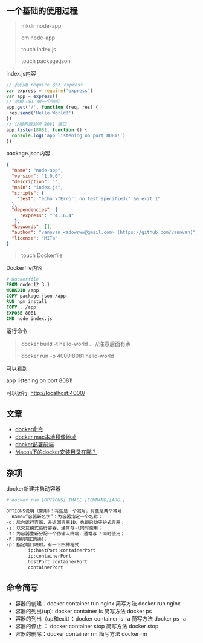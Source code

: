 ## 一个基础的使用过程

> mkdir node-app
>  
> cm node-app
>  
> touch index.js
>  
> touch package.json


index.js内容

```javascript
// 我们用 require 引入 express  
var express = require('express')  
var app = express()  
// 对根 URL 做一个响应  
app.get('/', function (req, res) {    
 res.send('Hello World!')   
})  
// 让服务器监听 8081 端口  
app.listen(8081, function () {    
  console.log('app listening on port 8081!')  
})
```

package.json内容

```json
{
  "name": "node-app",
  "version": "1.0.0",
  "description": "",
  "main": "index.js",
  "scripts": {
    "test": "echo \"Error: no test specified\" && exit 1"
  },
  "dependencies": {    
     "express": "^4.16.4"    
   },
  "keywords": [],
  "author": "vannvan <adowrww@gmail.com> (https://github.com/vannvan)",
  "license": "MITa"
}
```

> touch Dockerfile


Dockerfile内容

```dockerfile
# Dockerfile  
FROM node:12.3.1
WORKDIR /app  
COPY package.json /app  
RUN npm install  
COPY . /app  
EXPOSE 8081  
CMD node index.js
```

运行命令

> docker build -t hello-world .   //注意后面有点
>  
> docker run -p 4000:8081 hello-world


可以看到

app listening on port 8081!

可以运行  [http://localhost:4000/](http://localhost:4000/)

## 文章

- [docker命令](https://blog.csdn.net/weixin_30603633/article/details/96260662)
- [docker mac本地镜像地址](https://www.cnblogs.com/cag2050/p/10100899.html)
- [docker部署前端](http://www.dockone.io/article/8834)
- [Macos下的docker安装目录在哪？](https://blog.csdn.net/yjk13703623757/article/details/100900945)

## 杂项

docker新建并启动容器

```bash
# docker run [OPTIONS] IMAGE [COMMAND][ARG…]

OPTIONS说明（常用）：有些是一个减号，有些是两个减号
--name=“容器新名字”：为容器指定一个名称；
-d：后台运行容器，并返回容器ID，也即启动守护式容器；
-i：以交互模式运行容器，通常与-t同时使用；
-t：为容器重新分配一个伪输入终端，通常与-i同时使用；
-P：随机端口映射；
-p：指定端口映射，有一下四种格式
        ip:hostPort:containerPort
        ip:containerPort
        hostPort:containerPort
        containerPort
```

## 命令简写

- 容器的创建：docker container run nginx 简写方法 docker run nginx
- 容器的列出(up): docker container ls 简写方法 docker ps
- 容器的列出（up和exit）：docker container ls -a 简写方法 docker ps -a
- 容器的停止 ： docker container stop 简写方法 docker stop
- 容器的删除：docker container rm 简写方法 docker rm
